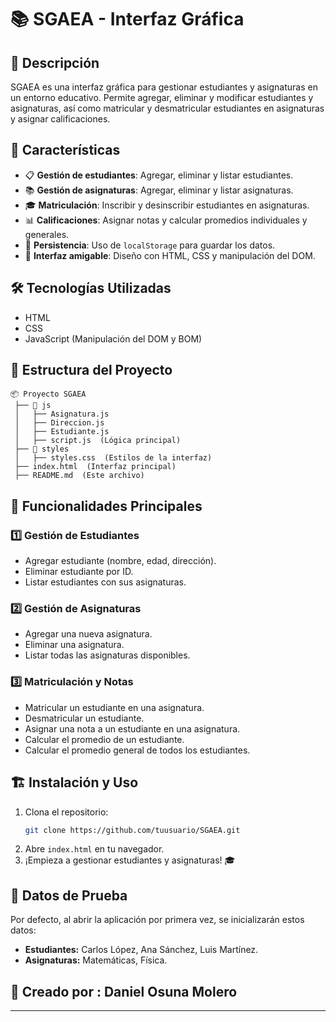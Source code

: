 # 📚 SGAEA - Interfaz Gráfica

## 📌 Descripción
SGAEA es una interfaz gráfica para gestionar estudiantes y asignaturas en un entorno educativo. Permite agregar, eliminar y modificar estudiantes y asignaturas, así como matricular y desmatricular estudiantes en asignaturas y asignar calificaciones.

## 🚀 Características
- 📋 **Gestión de estudiantes**: Agregar, eliminar y listar estudiantes.
- 📚 **Gestión de asignaturas**: Agregar, eliminar y listar asignaturas.
- 🎓 **Matriculación**: Inscribir y desinscribir estudiantes en asignaturas.
- 📊 **Calificaciones**: Asignar notas y calcular promedios individuales y generales.
- 💾 **Persistencia**: Uso de `localStorage` para guardar los datos.
- 🎨 **Interfaz amigable**: Diseño con HTML, CSS y manipulación del DOM.

## 🛠️ Tecnologías Utilizadas
- HTML
- CSS
- JavaScript (Manipulación del DOM y BOM)

## 📂 Estructura del Proyecto
```
📦 Proyecto SGAEA
 ├── 📂 js
 │   ├── Asignatura.js
 │   ├── Direccion.js
 │   ├── Estudiante.js
 │   ├── script.js  (Lógica principal)
 ├── 📂 styles
 │   ├── styles.css  (Estilos de la interfaz)
 ├── index.html  (Interfaz principal)
 ├── README.md  (Este archivo)
```

## 🎯 Funcionalidades Principales
### 1️⃣ **Gestión de Estudiantes**
- Agregar estudiante (nombre, edad, dirección).
- Eliminar estudiante por ID.
- Listar estudiantes con sus asignaturas.

### 2️⃣ **Gestión de Asignaturas**
- Agregar una nueva asignatura.
- Eliminar una asignatura.
- Listar todas las asignaturas disponibles.

### 3️⃣ **Matriculación y Notas**
- Matricular un estudiante en una asignatura.
- Desmatricular un estudiante.
- Asignar una nota a un estudiante en una asignatura.
- Calcular el promedio de un estudiante.
- Calcular el promedio general de todos los estudiantes.

## 🏗️ Instalación y Uso
1. Clona el repositorio:
   ```bash
   git clone https://github.com/tuusuario/SGAEA.git
   ```
2. Abre `index.html` en tu navegador.
3. ¡Empieza a gestionar estudiantes y asignaturas! 🎓

## 📌 Datos de Prueba
Por defecto, al abrir la aplicación por primera vez, se inicializarán estos datos:
- **Estudiantes:** Carlos López, Ana Sánchez, Luis Martínez.
- **Asignaturas:** Matemáticas, Física.



## 📜 Creado por : Daniel Osuna Molero


---


